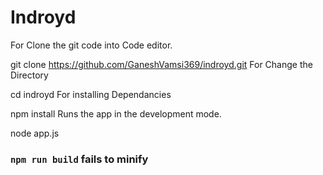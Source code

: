 # Indroyd

For Clone the git code into Code editor.

git clone https://github.com/GaneshVamsi369/indroyd.git
For Change the Directory

cd indroyd
For installing Dependancies

npm install
Runs the app in the development mode.

node app.js

### `npm run build` fails to minify

